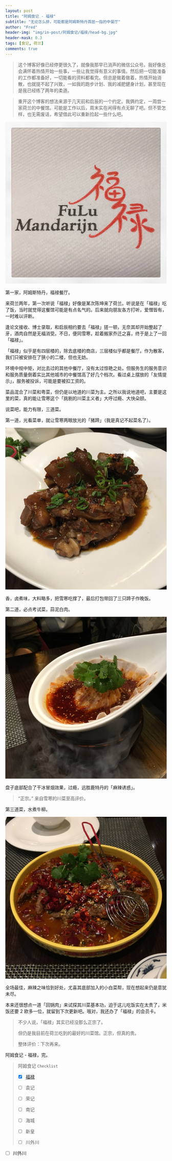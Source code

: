 ```yaml
---
layout: post
title: "阿姆食记 - 福禄"
subtitle: "无论怎么排，可能都是阿姆斯特丹首屈一指的中餐厅"
author: "Fred"
header-img: "img/in-post/阿姆食记/福禄/head-bg.jpg"
header-mask: 0.3
tags: [食记, 荷兰]
comments: true
---
```


> 这个博客好像已经停更很久了，就像我那早已消声的微信公众号。我好像总会满怀着热情开始一些事，一些让我觉得有意义的事情。然后把一切能准备的工作都准备好，一切能看的资料都看完。但总是做着做着，热情开始消散，也就提不起了兴致，一如我的跑步计划、我的减肥健身计划，甚至现在是我已经练了两年的柔道。

> 重开这个博客的想法来源于几天前和启辰的一个约定。我俩约定，一周尝一家荷兰的中餐馆。可能是工作以后，周末实在闲得有点无聊了吧。但不管怎样，也无需废话，希望借此可以重新捡起一些什么吧。

![IMG_7719](/img/in-post/阿姆食记/福禄/IMG_7719.jpg)

第一家，阿姆斯特丹，福禄餐厅。

来荷兰两年，第一次听说「福禄」好像是某次陈坤来了荷兰。听说是在「福禄」吃了饭，当时就觉得这餐馆可能是有点名气的。后来就向朋友各方打听，爱憎皆有，一时难以评断。

逢论文接收、博士录取，和启辰相约要去「福禄」搓一顿，无奈其却开始整起了牙，酒肉自然是无福消受。不日，便同雪寒，趁着搬家乔迁之喜，终于是上了一回「福禄」。

「福禄」似乎是有四层楼的，除去底楼的商店，三层楼似乎都是餐厅。作为散客，我们只被安排在了狭小的二楼，但也无妨。

环境中规中矩，对比去过的其他中餐厅，没有太过惊艳之处。但服务生的服务意识和服务质量倒着实比其他城市的中餐馆高了好几个档次。看过桌上摆放的「友情提示」，服务被投诉，可能是要被扣工资的。

菜品混合了川菜和粤菜，但仍是以地道的川菜为主。之所以我说地道吧，主要是这里的菜，真的能让雪寒这个「挑剔的川菜主义者」大呼过瘾、大快朵颐。

说菜吧，能力有限，三道菜。

第一道，光看菜单，就让雪寒两眼放光的「猪蹄」（我是真记不起菜名了）。

![IMG_7718](/img/in-post/阿姆食记/福禄/IMG_77182.jpg)

香，卤煮味，大料略多，把雪寒吃撑了，最后打包带回了三只蹄子作晚饭。

第二道，必点考试菜，蒜泥白肉。

![IMG_7717](/img/in-post/阿姆食记/福禄/IMG_7717.jpg)

盘子底部配合了干冰冒烟效果，过瘾，远胜鹿特丹的「麻辣诱惑」。

> “正宗。” 来自雪寒的川菜至高评价。

第三道菜，水煮牛柳。

![IMG_7716](/img/in-post/阿姆食记/福禄/IMG_7716.jpg)

全场最佳，麻辣之味恰到好处，尤喜其底部加入的小白菜帮，现在想起来仍是意犹未尽。

本来还很想点一道「回锅肉」来试探其川菜基本功，迫于这儿吃饭实在太贵了，米饭还要 2 欧多一位，就留到下次更新吧。哦对，我还办了「福禄」的会员卡。



> 不少人说，「福禄」其实已经没那么正宗了。
>
> 但仍是我目前在荷兰吃到的最好的川菜馆。正宗，但真的贵。
>
> 整体评价：下次再来。



阿姆食记 - 福禄，完。



> 阿姆食记 `Checklist`
>
> - [x] [福禄](https://jfblog.fun/2018/10/17/阿姆食记福禄/)
>
> - [ ]  袁记
>
> - [ ] 荣记
>
> - [ ] 南记
>
> - [ ] 海城
>
> - [ ] 新皇
>
> - [ ] 川外川

- [ ]  川外川

